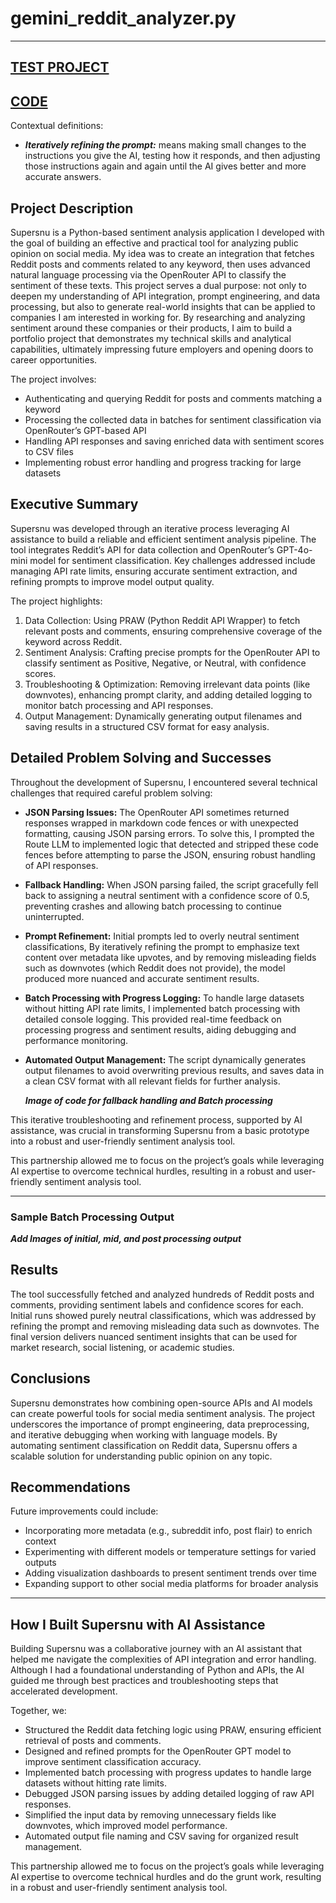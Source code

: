 # gemini_reddit_analyzer.py

---
[TEST PROJECT](https://docs.google.com/spreadsheets/d/11V__bxurXwEG23HJdENZdlPvy8ZaOWDwOlkjBjat9Hw/edit?usp=sharing)
---
[CODE](https://github.com/cullenmccutcheon/Data-Projects-TripleTen/blob/main/Openrouter%20Integrated%20Python3%20Sentiment%20Analyzer/sentiment_analysis_openrouter.py)
---

Contextual definitions:
- ***Iteratively refining the prompt:*** means making small changes to the instructions you give the AI, testing how it responds, and then adjusting those instructions again and again until the AI gives better and more accurate answers.

## Project Description

Supersnu is a Python-based sentiment analysis application I developed with the goal of building an effective and practical tool for analyzing public opinion on social media. My idea was to create an integration that fetches Reddit posts and comments related to any keyword, then uses advanced natural language processing via the OpenRouter API to classify the sentiment of these texts. This project serves a dual purpose: not only to deepen my understanding of API integration, prompt engineering, and data processing, but also to generate real-world insights that can be applied to companies I am interested in working for. By researching and analyzing sentiment around these companies or their products, I aim to build a portfolio project that demonstrates my technical skills and analytical capabilities, ultimately impressing future employers and opening doors to career opportunities.

The project involves:

- Authenticating and querying Reddit for posts and comments matching a keyword
- Processing the collected data in batches for sentiment classification via OpenRouter’s GPT-based API
- Handling API responses and saving enriched data with sentiment scores to CSV files
- Implementing robust error handling and progress tracking for large datasets

## Executive Summary

Supersnu was developed through an iterative process leveraging AI assistance to build a reliable and efficient sentiment analysis pipeline. The tool integrates Reddit’s API for data collection and OpenRouter’s GPT-4o-mini model for sentiment classification. Key challenges addressed include managing API rate limits, ensuring accurate sentiment extraction, and refining prompts to improve model output quality.

The project highlights:

1. Data Collection: Using PRAW (Python Reddit API Wrapper) to fetch relevant posts and comments, ensuring comprehensive coverage of the keyword across Reddit.
2. Sentiment Analysis: Crafting precise prompts for the OpenRouter API to classify sentiment as Positive, Negative, or Neutral, with confidence scores.
3. Troubleshooting & Optimization: Removing irrelevant data points (like downvotes), enhancing prompt clarity, and adding detailed logging to monitor batch processing and API responses.
4. Output Management: Dynamically generating output filenames and saving results in a structured CSV format for easy analysis.

## Detailed Problem Solving and Successes

Throughout the development of Supersnu, I encountered several technical challenges that required careful problem solving:

- **JSON Parsing Issues:** The OpenRouter API sometimes returned responses wrapped in markdown code fences or with unexpected formatting, causing JSON parsing errors. To solve this, I prompted the Route LLM to implemented logic that detected and stripped these code fences before attempting to parse the JSON, ensuring robust handling of API responses.
- **Fallback Handling:** When JSON parsing failed, the script gracefully fell back to assigning a neutral sentiment with a confidence score of 0.5, preventing crashes and allowing batch processing to continue uninterrupted.
- **Prompt Refinement:** Initial prompts led to overly neutral sentiment classifications, By iteratively refining the prompt to emphasize text content over metadata like upvotes, and by removing misleading fields such as downvotes (which Reddit does not provide), the model produced more nuanced and accurate sentiment results.
- **Batch Processing with Progress Logging:** To handle large datasets without hitting API rate limits, I implemented batch processing with detailed console logging. This provided real-time feedback on processing progress and sentiment results, aiding debugging and performance monitoring.
- **Automated Output Management:** The script dynamically generates output filenames to avoid overwriting previous results, and saves data in a clean CSV format with all relevant fields for further analysis.

  ***Image of code for fallback handling and Batch processing***

This iterative troubleshooting and refinement process, supported by AI assistance, was crucial in transforming Supersnu from a basic prototype into a robust and user-friendly sentiment analysis tool.

This partnership allowed me to focus on the project’s goals while leveraging AI expertise to overcome technical hurdles, resulting in a robust and user-friendly sentiment analysis tool.

---

### Sample Batch Processing Output

***Add Images of initial, mid, and post processing output***

## Results

The tool successfully fetched and analyzed hundreds of Reddit posts and comments, providing sentiment labels and confidence scores for each. Initial runs showed purely neutral classifications, which was addressed by refining the prompt and removing misleading data such as downvotes. The final version delivers nuanced sentiment insights that can be used for market research, social listening, or academic studies.

## Conclusions

Supersnu demonstrates how combining open-source APIs and AI models can create powerful tools for social media sentiment analysis. The project underscores the importance of prompt engineering, data preprocessing, and iterative debugging when working with language models. By automating sentiment classification on Reddit data, Supersnu offers a scalable solution for understanding public opinion on any topic.

## Recommendations

Future improvements could include:

- Incorporating more metadata (e.g., subreddit info, post flair) to enrich context
- Experimenting with different models or temperature settings for varied outputs
- Adding visualization dashboards to present sentiment trends over time
- Expanding support to other social media platforms for broader analysis

---

## How I Built Supersnu with AI Assistance

Building Supersnu was a collaborative journey with an AI assistant that helped me navigate the complexities of API integration and error handling. Although I had a foundational understanding of Python and APIs, the AI guided me through best practices and troubleshooting steps that accelerated development.

Together, we:

- Structured the Reddit data fetching logic using PRAW, ensuring efficient retrieval of posts and comments.
- Designed and refined prompts for the OpenRouter GPT model to improve sentiment classification accuracy.
- Implemented batch processing with progress updates to handle large datasets without hitting rate limits.
- Debugged JSON parsing issues by adding detailed logging of raw API responses.
- Simplified the input data by removing unnecessary fields like downvotes, which improved model performance.
- Automated output file naming and CSV saving for organized result management.

This partnership allowed me to focus on the project’s goals while leveraging AI expertise to overcome technical hurdles and do the grunt work, resulting in a robust and user-friendly sentiment analysis tool.

